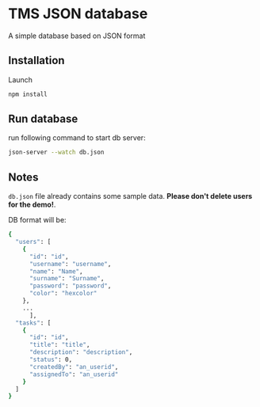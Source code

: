 # TMS JSON database

A simple database based on JSON format

## Installation

Launch

```sh
npm install
```

## Run database

run following command to start db server:

```sh
json-server --watch db.json
```

## Notes

`db.json` file already contains some sample data. **Please don't delete users for the demo!**.

DB format will be:
```sh
{
  "users": [
    {
      "id": "id",
      "username": "username",
      "name": "Name",
      "surname": "Surname",
      "password": "password",
      "color": "hexcolor"
    },
    ...
      ],
  "tasks": [  
    {
      "id": "id",
      "title": "title",
      "description": "description",
      "status": 0,
      "createdBy": "an_userid",
      "assignedTo": "an_userid"
    }
  ]
}
```